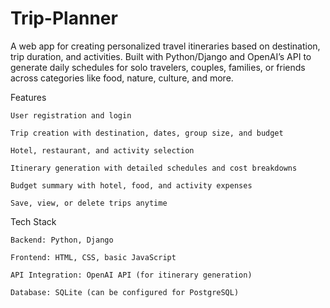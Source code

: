# Trip-Planner
A web app for creating personalized travel itineraries based on destination, trip duration, and activities. Built with Python/Django and OpenAI’s API to generate daily schedules for solo travelers, couples, families, or friends across categories like food, nature, culture, and more.


Features
  
    User registration and login

    Trip creation with destination, dates, group size, and budget

    Hotel, restaurant, and activity selection

    Itinerary generation with detailed schedules and cost breakdowns

    Budget summary with hotel, food, and activity expenses

    Save, view, or delete trips anytime
    

Tech Stack

    Backend: Python, Django

    Frontend: HTML, CSS, basic JavaScript

    API Integration: OpenAI API (for itinerary generation)

    Database: SQLite (can be configured for PostgreSQL)
